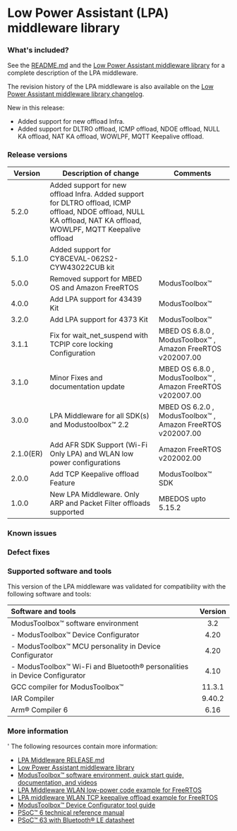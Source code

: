 # Low Power Assistant (LPA) middleware library

### What's included?

See the [README.md](./README.md) and the [Low Power Assistant middleware library](https://infineon.github.io/lpa/api_reference_manual/html/index.html) for a complete description of the LPA middleware.

The revision history of the LPA middleware is also available on the [Low Power Assistant middleware library changelog](https://infineon.github.io/lpa/api_reference_manual/html/index.html#group_lpa_changelog).

New in this release:

- Added support for new offload Infra.
- Added support for DLTRO offload, ICMP offload, NDOE offload, NULL KA offload, NAT KA offload, WOWLPF, MQTT Keepalive offload.


### Release versions

|  Version         | Description of change                                                  | Comments                                                 |
| ---------------- | ---------------------------------------------------------------------- | -------------------------------------------------------------- |
| 5.2.0            | Added support for new offload Infra. Added support for DLTRO offload, ICMP offload, NDOE offload, NULL KA offload, NAT KA offload, WOWLPF, MQTT Keepalive offload         | |
| 5.1.0            | Added support for CY8CEVAL-062S2-CYW43022CUB kit                       | |
| 5.0.0            | Removed support for MBED OS and Amazon FreeRTOS                        | ModusToolbox&trade;                                               |
| 4.0.0            | Add LPA support for 43439 Kit                                          | ModusToolbox&trade;                                               |
| 3.2.0            | Add LPA support for 4373 Kit                                           | ModusToolbox&trade;                                               |
| 3.1.1            | Fix for wait_net_suspend with TCPIP core locking Configuration         | MBED OS 6.8.0 , ModusToolbox&trade; , Amazon FreeRTOS v202007.00  |
| 3.1.0            | Minor Fixes and documentation update                                   | MBED OS 6.8.0 , ModusToolbox&trade; , Amazon FreeRTOS v202007.00  |
| 3.0.0            | LPA Middleware for all SDK(s) and Modustoolbox&trade; 2.2              | MBED OS 6.2.0 , ModusToolbox&trade; , Amazon FreeRTOS v202007.00  |
| 2.1.0(ER)        | Add AFR SDK Support (Wi-Fi Only LPA) and WLAN low power configurations | Amazon FreeRTOS v202002.00                                     |
| 2.0.0            | Add TCP Keepalive offload Feature                                      | ModusToolbox&trade; SDK                                          |
| 1.0.0            | New LPA Middleware. Only ARP and Packet Filter offloads supported      | MBEDOS upto 5.15.2                                             |

### Known issues

### Defect fixes

### Supported software and tools

This version of the LPA middleware was validated for compatibility with the following software and tools:

| Software and tools                                                        | Version   |
| :---                                                                      | :------:  |
| ModusToolbox&trade; software environment                                         |   3.2    |
| - ModusToolbox&trade; Device Configurator                                        |   4.20    |
| - ModusToolbox&trade; MCU personality in Device Configurator                     |   4.20    |
| - ModusToolbox&trade; Wi-Fi and Bluetooth&reg; personalities in Device Configurator           |   4.10    |
| GCC compiler for ModusToolbox&trade;                                             |   11.3.1  |
| IAR Compiler                                                              |   9.40.2    |
| Arm&reg; Compiler 6                                                            |   6.16    |

### More information
'
The following resources contain more information:
- [LPA Middleware RELEASE.md](./RELEASE.md)
- [Low Power Assistant middleware library](https://infineon.github.io/lpa/api_reference_manual/html/index.html)
- [ModusToolbox&trade; software environment, quick start guide, documentation, and videos](https://www.infineon.com/modustoolbox)
- [LPA Middleware WLAN low-power code example for FreeRTOS](https://github.com/Infineon/mtb-example-anycloud-wlan-lowpower)
- [LPA middleware WLAN TCP keepalive offload example for FreeRTOS](https://github.com/Infineon/mtb-example-anycloud-offload-tcp-keepalive)
- [ModusToolbox&trade; Device Configurator tool guide](https://www.infineon.com/dgdl/Infineon-ModusToolbox_Device_Configurator_4.10_User_Guide-UserManual-v01_00-EN.pdf?fileId=8ac78c8c88704c7a0188a18bc3c94e70&redirId=180683)
- [PSoC&trade; 6 technical reference manual](https://www.infineon.com/dgdl/Infineon-PSoC_6_MCU_PSoC_63_with_BLE_Architecture_Technical_Reference_Manual-AdditionalTechnicalInformation-v11_00-EN.pdf?fileId=8ac78c8c7d0d8da4017d0f946fea01ca&utm_source=cypress&utm_medium=referral&utm_campaign=202110_globe_en_all_integration-technical_reference_manual&redirId=TRM148)
- [PSoC&trade; 63 with Bluetooth&reg; LE datasheet](https://www.infineon.com/dgdl/Infineon-PSoC_6_MCU_PSoC_63_with_BLE_Datasheet_Programmable_System-on-Chip_(PSoC)-DataSheet-v16_00-EN.pdf?fileId=8ac78c8c7d0d8da4017d0ee4efe46c37&utm_source=cypress&utm_medium=referral&utm_campaign=202110_globe_en_all_integration-datasheet&redirId=VL4079)

